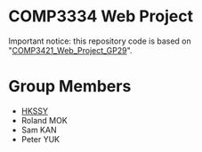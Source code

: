 # COMP3334 Web Project

Important notice: this repository code is based on "[COMP3421_Web_Project_GP29](https://github.com/HKSSY/COMP3421_Web_Project_GP29)".

# Group Members
* [HKSSY](https://github.com/HKSSY)
* Roland MOK
* Sam KAN
* Peter YUK
